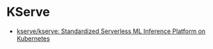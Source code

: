 # KServe

* [kserve/kserve: Standardized Serverless ML Inference Platform on Kubernetes](https://github.com/kserve/kserve)
